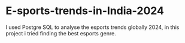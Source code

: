 # E-sports-trends-in-India-2024
I used Postgre SQL to analyse the esports trends globally 2024, in this project i tried finding the best esports genre.
